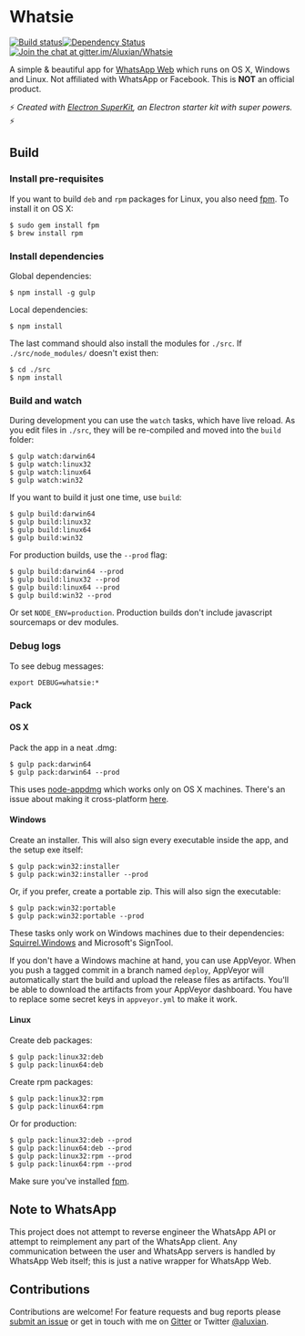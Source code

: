 Whatsie
=======

[![Build status](https://ci.appveyor.com/api/projects/status/t9nvllbmy6h54o5t/branch/master?svg=true)](https://ci.appveyor.com/project/Aluxian/whatsie/branch/master)[![Dependency Status](https://david-dm.org/Aluxian/Whatsie/status.svg)](https://david-dm.org/Aluxian/Whatsie#info=dependencies)[![Join the chat at gitter.im/Aluxian/Whatsie](https://badges.gitter.im/Join%20Chat.svg)](https://gitter.im/Aluxian/Whatsie)

A simple & beautiful app for [WhatsApp Web](https://web.whatsapp.com/) which runs on OS X, Windows and Linux. Not affiliated with WhatsApp or Facebook. This is **NOT** an official product.

:zap: *Created with [Electron SuperKit](https://github.com/Aluxian/electron-superkit), an Electron starter kit with super powers.* :zap:

Build
-----

### Install pre-requisites

If you want to build `deb` and `rpm` packages for Linux, you also need [fpm](https://github.com/jordansissel/fpm). To install it on OS X:

```
$ sudo gem install fpm
$ brew install rpm
```

### Install dependencies

Global dependencies:

```
$ npm install -g gulp
```

Local dependencies:

```
$ npm install
```

The last command should also install the modules for `./src`. If `./src/node_modules/` doesn't exist then:

```
$ cd ./src
$ npm install
```

### Build and watch

During development you can use the `watch` tasks, which have live reload. As you edit files in `./src`, they will be re-compiled and moved into the `build` folder:

```
$ gulp watch:darwin64
$ gulp watch:linux32
$ gulp watch:linux64
$ gulp watch:win32
```

If you want to build it just one time, use `build`:

```
$ gulp build:darwin64
$ gulp build:linux32
$ gulp build:linux64
$ gulp build:win32
```

For production builds, use the `--prod` flag:

```
$ gulp build:darwin64 --prod
$ gulp build:linux32 --prod
$ gulp build:linux64 --prod
$ gulp build:win32 --prod
```

Or set `NODE_ENV=production`. Production builds don't include javascript sourcemaps or dev modules.

### Debug logs


To see debug messages:

```
export DEBUG=whatsie:*
```

### Pack


#### OS X

Pack the app in a neat .dmg:

```
$ gulp pack:darwin64
$ gulp pack:darwin64 --prod
```

This uses [node-appdmg](https://www.npmjs.com/package/appdmg) which works only on OS X machines. There's an issue about making it cross-platform [here](https://github.com/LinusU/node-appdmg/issues/14).

#### Windows

Create an installer. This will also sign every executable inside the app, and the setup exe itself:

```
$ gulp pack:win32:installer
$ gulp pack:win32:installer --prod
```

Or, if you prefer, create a portable zip. This will also sign the executable:

```
$ gulp pack:win32:portable
$ gulp pack:win32:portable --prod
```

These tasks only work on Windows machines due to their dependencies: [Squirrel.Windows](https://github.com/Squirrel/Squirrel.Windows) and Microsoft's SignTool.

If you don't have a Windows machine at hand, you can use AppVeyor. When you push a tagged commit in a branch named `deploy`, AppVeyor will automatically start the build and upload the release files as artifacts. You'll be able to download the artifacts from your AppVeyor dashboard. You have to replace some secret keys in `appveyor.yml` to make it work.

#### Linux

Create deb packages:

```
$ gulp pack:linux32:deb
$ gulp pack:linux64:deb
```

Create rpm packages:

```
$ gulp pack:linux32:rpm
$ gulp pack:linux64:rpm
```

Or for production:

```
$ gulp pack:linux32:deb --prod
$ gulp pack:linux64:deb --prod
$ gulp pack:linux32:rpm --prod
$ gulp pack:linux64:rpm --prod
```

Make sure you've installed [fpm](https://github.com/jordansissel/fpm).

Note to WhatsApp
----------------

This project does not attempt to reverse engineer the WhatsApp API or attempt to reimplement any part of the WhatsApp client. Any communication between the user and WhatsApp servers is handled by WhatsApp Web itself; this is just a native wrapper for WhatsApp Web.

Contributions
--------------------

Contributions are welcome! For feature requests and bug reports please [submit an issue](https://github.com/Aluxian/electron-superkit/issues) or get in touch with me on [Gitter](https://gitter.im/Aluxian/electron-superkit?utm_source=badge&utm_medium=badge&utm_campaign=pr-badge&utm_content=badge) or Twitter [@aluxian](https://twitter.com/aluxian).
